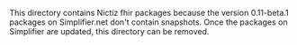 This directory contains Nictiz fhir packages because the version 0.11-beta.1 packages on Simplifier.net don't contain snapshots. 
Once the packages on Simplifier are updated, this directory can be removed.
